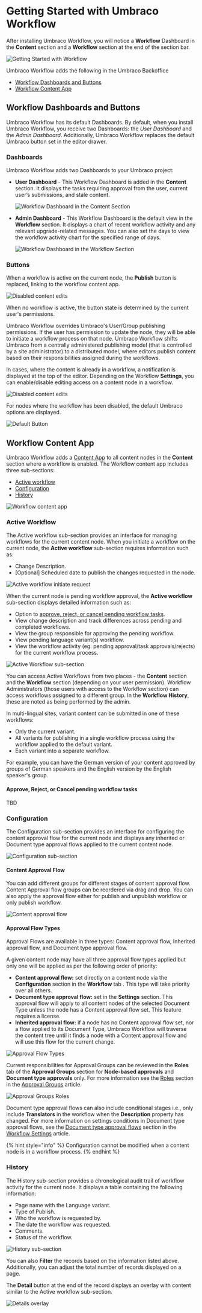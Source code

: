 # Getting Started with Umbraco Workflow

After installing Umbraco Workflow, you will notice a **Workflow** Dashboard in the **Content** section and a **Workflow** section at the end of the section bar.

![Getting Started with Workflow](images/Getting-Started-workflow.png)

Umbraco Workflow adds the following in the Umbraco Backoffice

- [Workflow Dashboards and Buttons](#workflow-dashboards-and-buttons)
- [Workflow Content App](#workflow-content-app)

## Workflow Dashboards and Buttons

Umbraco Workflow has its default Dashboards. By default, when you install Umbraco Workflow, you receive two Dashboards: the *User Dashboard* and the *Admin Dashboard*. Additionally, Umbraco Workflow replaces the default Umbraco button set in the editor drawer.

### Dashboards

Umbraco Workflow adds two Dashboards to your Umbraco project:

- **User Dashboard** - This Workflow Dashboard is added in the **Content** section. It displays the tasks requiring approval from the user, current user’s submissions, and stale content.

  ![Workflow Dashboard in the Content Section](images/WorkflowDashboard_ContentSection.png)

- **Admin Dashboard** - This Workflow Dashboard is the default view in the **Workflow** section. It displays a chart of recent workflow activity and any relevant upgrade-related messages. You can also set the days to view the workflow activity chart for the specified range of days.

  ![Workflow Dashboard in the Workflow Section](images/WorkflowDashboard_WorkflowSection.png)

### Buttons

When a workflow is active on the current node, the **Publish** button is replaced, linking to the workflow content app.

![Disabled content edits](images/Buttons.png)

When no workflow is active, the button state is determined by the current user's permissions.

Umbraco Workflow overrides Umbraco's User/Group publishing permissions. If the user has permission to update the node, they will be able to initiate a workflow process on that node. Umbraco Workflow shifts Umbraco from a centrally administered publishing model (that is controlled by a site administrator) to a distributed model, where editors publish content based on their responsibilities assigned during the workflows.

In cases, where the content is already in a workflow, a notification is displayed at the top of the editor. Depending on the Workflow **Settings**, you can enable/disable editing access on a content node in a workflow.

![Disabled content edits](images/blocked_content.png)

For nodes where the workflow has been disabled, the default Umbraco options are displayed.

![Default Button](images/Default_Buttons.png)

## Workflow Content App

Umbraco Workflow adds a [Content App](../umbraco-cms/extending/content-apps.md) to all content nodes in the **Content** section where a workflow is enabled. The Workflow content app includes three sub-sections:

- [Active workflow](#active-workflow)
- [Configuration](#configuration)
- [History](#history)

![Workflow content app](images/content-app.png)

### Active Workflow

The Active workflow sub-section provides an interface for managing workflows for the current content node. When you initiate a workflow on the current node, the **Active workflow** sub-section requires information such as:

- Change Description.
- [Optional] Scheduled date to publish the changes requested in the node.

![Active workflow initiate request](images/Active-workflow-initiate-request.png)

When the current node is pending workflow approval, the **Active workflow** sub-section displays detailed information such as:

- Option to [approve, reject, or cancel pending workflow tasks](#approve-reject-or-cancel-pending-workflow-tasks).
- View change description and track differences across pending and completed workflows.
- View the group responsible for approving the pending workflow.
- View pending language variant(s) workflow.
- View the workflow activity (eg. pending approval/task approvals/rejects) for the current workflow process.

![Active Workflow sub-section](images/Active_Workflow_detailed_info.png)

You can access Active Workflows from two places - the **Content** section and the **Workflow** section (depending on your user permission). Workflow Administrators (those users with access to the Workflow section) can access workflows assigned to a different group. In the **Workflow History**, these are noted as being performed by the admin.

In multi-lingual sites, variant content can be submitted in one of these workflows:

- Only the current variant.
- All variants for publishing in a single workflow process using the workflow applied to the default variant.
- Each variant into a separate workflow.

For example, you can have the German version of your content approved by groups of German speakers and the English version by the English speaker's group.

#### Approve, Reject, or Cancel pending workflow tasks

TBD

### Configuration

The Configuration sub-section provides an interface for configuring the content approval flow for the current node and displays any inherited or Document type approval flows applied to the current content node.

![Configuration sub-section](images/Configuration-sub-section.png)

#### Content Approval Flow

You can add different groups for different stages of content approval flow. Content Approval flow groups can be reordered via drag and drop. You can also apply the approval flow either for publish and unpublish workflow or only publish workflow.

![Content approval flow](images/content-approval-flow.gif)

#### Approval Flow Types

Approval Flows are available in three types: Content approval flow, Inherited approval flow, and Document type approval flow.

A given content node may have all three approval flow types applied but only one will be applied as per the following order of priority:

- **Content approval flow:** set directly on a content node via the **Configuration** section in the **Workflow** tab . This type will take priority over all others.
- **Document type approval flow:** set in the **Settings** section. This approval flow will apply to all content nodes of the selected Document Type unless the node has a Content approval flow set. This feature requires a license.
- **Inherited approval flow:** if a node has no Content approval flow set, nor a flow applied to its Document Type, Umbraco Workflow will traverse the content tree until it finds a node with a Content approval flow and will use this flow for the current change.

![Approval Flow Types](images/approval-flow-types.png)

Current responsibilities for Approval Groups can be reviewed in the **Roles** tab of the **Approval Groups** section for **Node-based approvals** and **Document type approvals** only. For more information see the [Roles](approval-groups.md#roles) section in the [Approval Groups](approval-groups.md) article.

![Approval Groups Roles](images/approval-groups-roles.png)

Document type approval flows can also include conditional stages i.e., only include **Translators** in the workflow when the **Description** property has changed. For more information on settings conditions in Document type approval flows, see the [Document type approval flows](workflow-settings.md#document-type-approval-flows) section in the [Workflow Settings](workflow-settings.md) article.

{% hint style="info" %}
Configuration cannot be modified when a content node is in a workflow process.
{% endhint %}

### History

The History sub-section provides a chronological audit trail of workflow activity for the current node. It displays a table containing the following information:

- Page name with the Language variant.
- Type of Publish.
- Who the workflow is requested by.
- The date the workflow was requested.
- Comments.
- Status of the workflow.

![History sub-section](images/History-sub-section.png)

You can also **Filter** the records based on the information listed above. Additionally, you can adjust the total number of records displayed on a page.

The **Detail** button at the end of the record displays an overlay with content similar to the Active workflow sub-section.

![Details overlay](images/Workflow-Content-app-Details-overlay.png)
